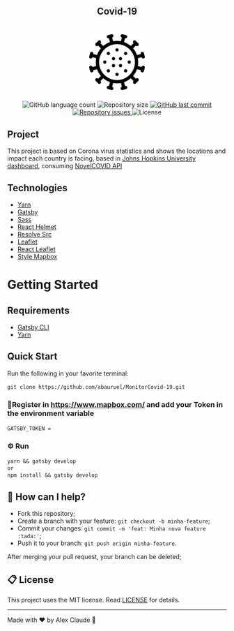 <h2 align="center">Covid-19</h2>

<h1 align="center">
<img src="./src/assets/images/virus.png" alt=" icones by https://www.flaticon.com/br/autores/freepik www.flaticon.com">

</h1>
<p align="center">
  
  <img alt="GitHub language count" src="https://img.shields.io/github/languages/count/abauruel/MonitorCovid-19"/>

  <img alt="Repository size" src="https://img.shields.io/github/repo-size/abauruel/MonitorCovid-19"/>
  
 <a href="https://github.com/abauruel/MonitorCovid-19/commits/master">
    <img alt="GitHub last commit" src="https://img.shields.io/github/last-commit/abauruel/MonitorCovid-19"/>
  </a>
   <a href="https://github.com/abauruel/MonitorCovid-19/issues">
    <img alt="Repository issues" src="https://img.shields.io/github/issues/abauruel/MonitorCovid-19">
  </a>
 <img alt="License" src="https://img.shields.io/badge/license-MIT-brightgreen">
</p>

## Project

This project is based on Corona virus statistics and shows the locations and impact each country is facing, based in [Johns Hopkins University dashboard](https://www.arcgis.com/apps/opsdashboard/index.html#/bda7594740fd40299423467b48e9ecf6), consuming [NovelCOVID API](https://github.com/NovelCOVID/API)

## Technologies

- [Yarn](https://yarnpkg.com/en/)
- [Gatsby](https://www.gatsbyjs.org/)
- [Sass](https://sass-lang.com)
- [React Helmet](https://github.com/nfl/react-helmet)
- [Resolve Src](https://github.com/alampros/gatsby-plugin-resolve-src)
- [Leaflet](https://leafletjs.com/)
- [React Leaflet](https://react-leaflet.js.org)
- [Style Mapbox](https://docs.mapbox.com/mapbox.js/example/v1.0.0/leaflet-studio-style/)

# Getting Started

## Requirements

- [Gatsby CLI](https://www.npmjs.com/package/gatsby-cli)
- [Yarn](https://yarnpkg.com/en/)

## Quick Start

Run the following in your favorite terminal:

```
git clone https://github.com/abauruel/MonitorCovid-19.git

```

### 📝Register in https://www.mapbox.com/ and add your Token in the environment variable

```
GATSBY_TOKEN =
```

### ⚙️ Run

```
yarn && gatsby develop
or
npm install && gatsby develop
```

## 🤔 How can I help?

- Fork this repository;
- Create a branch with your feature: `git checkout -b minha-feature`;
- Commit your changes: `git commit -m 'feat: Minha nova feature :tada:'`;
- Push it to your branch: `git push origin minha-feature`.

After merging your pull request, your branch can be deleted;

## 📋 License

This project uses the MIT license. Read [LICENSE](LICENSE.md) for details.

---

Made with ♥ by Alex Claude :wave:
